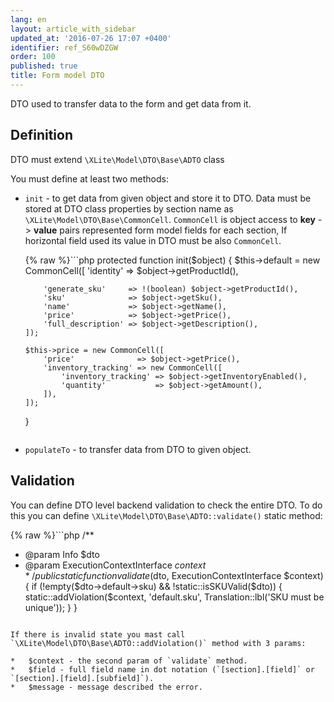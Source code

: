 ```yaml
---
lang: en
layout: article_with_sidebar
updated_at: '2016-07-26 17:07 +0400'
identifier: ref_S60wDZGW
order: 100
published: true
title: Form model DTO
---
```

DTO used to transfer data to the form and get data from it.

## Definition

DTO must extend `\XLite\Model\DTO\Base\ADTO` class

You must define at least two methods:
*   `init` - to get data from given object and store it to DTO.
    Data must be stored at DTO class properties by section name as `\XLite\Model\DTO\Base\CommonCell`. `CommonCell` is object access to **key** -> **value** pairs represented form model fields for each section, If horizontal field used its value in DTO must be also `CommonCell`.

    {% raw %}```php
    protected function init($object)
    {
        $this->default = new CommonCell([
            'identity' => $object->getProductId(),

            'generate_sku'     => !(boolean) $object->getProductId(),
            'sku'              => $object->getSku(),
            'name'             => $object->getName(),
            'price'            => $object->getPrice(),
            'full_description' => $object->getDescription(),
        ]);

        $this->price = new CommonCell([
            'price'              => $object->getPrice(),
            'inventory_tracking' => new CommonCell([
                'inventory_tracking' => $object->getInventoryEnabled(),
                'quantity'           => $object->getAmount(),
            ]),
        ]);
    }
    ```{% endraw %}

*   `populateTo` - to transfer data from DTO to given object.

## Validation

You can define DTO level backend validation to check the entire DTO. To do this you can define `\XLite\Model\DTO\Base\ADTO::validate()` static method:

{% raw %}```php
/**
 + @param Info                      $dto
 + @param ExecutionContextInterface $context
 */
public static function validate($dto, ExecutionContextInterface $context)
{
    if (!empty($dto->default->sku) && !static::isSKUValid($dto)) {
        static::addViolation($context, 'default.sku', Translation::lbl('SKU must be unique'));
    }
}
```{% endraw %}

If there is invalid state you mast call `\XLite\Model\DTO\Base\ADTO::addViolation()` method with 3 params:

*   $context - the second param of `validate` method.
*   $field - full field name in dot notation (`[section].[field]` or `[section].[field].[subfield]`).
*   $message - message described the error.
